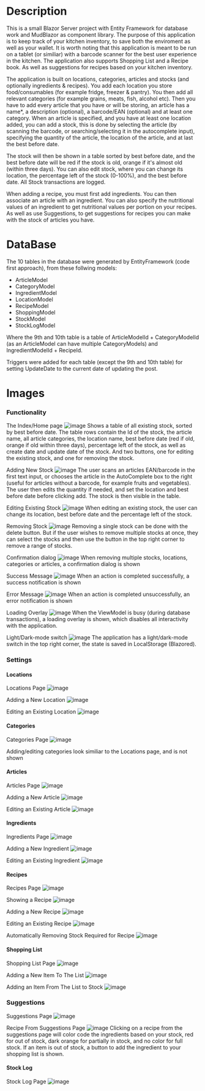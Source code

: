 # Description
This is a small Blazor Server project with Entity Framework for database work and MudBlazor as component library. The purpose of this application is to keep track of your kitchen inventory, to save both the enviroment as well as your wallet. It is worth noting that this application is meant to be run on a tablet (or similiar) with a barcode scanner for the best user experience in the kitchen. The application also supports Shopping List and a Recipe book. As well as suggestions for recipes based on your kitchen inventory.

The application is built on locations, categories, articles and stocks (and optionally ingredients & recipes). You add each location you store food/consumables (for example fridge, freezer & pantry). You then add all relevant categories (for example grains, meats, fish, alcohol etc). Then you have to add every article that you have or will be storing, an article has a name*, a description (optional), a barcode/EAN (optional) and at least one category. 
When an article is specified, and you have at least one location added, you can add a stock, this is done by selecting the article (by scanning the barcode, or searching/selecting it in the autocomplete input), specifying the quantity of the article, the location of the article, and at last the best before date.

The stock will then be shown in a table sorted by best before date, and the best before date will be red if the stock is old, orange if it's almost old (within three days). You can also edit stock, where you can change its location, the percentage left of the stock (0-100%), and the best before date. All Stock transactions are logged.

When adding a recipe, you must first add ingredients. You can then associate an article with an ingredient. You can also specify the nutritional values of an ingredient to get nutritional values per portion on your recipes. As well as use Suggestions, to get suggestions for recipes you can make with the stock of articles you have.


# DataBase
The 10 tables in the database were generated by EntityFramework (code first approach), from these follwing models:
- ArticleModel
- CategoryModel
- IngredientModel
- LocationModel
- RecipeModel
- ShoppingModel
- StockModel
- StockLogModel
  
Where the 9th and 10th table is a table of ArticleModelId + CategoryModelId (as an ArticleModel can have multiple CategoryModels) and IngredientModelId + RecipeId.

Triggers were added for each table (except the 9th and 10th table) for setting UpdateDate to the current date of updating the post.

# Images
### Functionality
The Index/Home page
![image](https://github.com/BillViktor/KitchenStock/assets/126798316/8e66ad41-fbf3-495b-b663-da56c3eccedb)
Shows a table of all existing stock, sorted by best before date. The table rows contain the Id of the stock, the article name, all article categories, the location name, best before date (red if old, orange if old within three days), percentage left of the stock, as well as create date and update date of the stock. And two buttons, one for editing the existing stock, and one for removing the stock.

Adding New Stock
![image](https://github.com/BillViktor/KitchenStock/assets/126798316/d671c233-ed6d-408d-9628-bc9fc1a14182)
The user scans an articles EAN/barcode in the first text input, or chooses the article in the AutoComplete box to the right (useful for articles without a barcode, for example fruits and vegetables). The user then edits the quantity if needed, and set the location and best before date before clicking add. The stock is then visible in the table.

Editing Existing Stock
![image](https://github.com/BillViktor/KitchenStock/assets/126798316/ea93222d-fc56-4431-840e-cb433d7fa9f8)
When editing an existing stock, the user can change its location, best before date and the percentage left of the stock.

Removing Stock
![image](https://github.com/BillViktor/KitchenStock/assets/126798316/63631c4c-3042-4552-8250-d45a5d026186)
Removing a single stock can be done with the delete button. But if the user wishes to remove multiple stocks at once, they can select the stocks and then use the button in the top right corner to remove a range of stocks.

Confirmation dialog
![image](https://github.com/BillViktor/KitchenStock/assets/126798316/3ef32047-a85a-4931-9cd2-9726369e10ab)
When removing multiple stocks, locations, categories or articles, a confirmation dialog is shown

Success Message
![image](https://github.com/BillViktor/KitchenStock/assets/126798316/e4eada29-3cfe-400c-a1c1-dfd98f664713)
When an action is completed successfully, a success notification is shown

Error Message
![image](https://github.com/BillViktor/KitchenStock/assets/126798316/7e6d75af-9b7f-486a-9898-29ee6765478f)
When an action is completed unsuccessfully, an error notification is shown

Loading Overlay
![image](https://github.com/BillViktor/KitchenStock/assets/126798316/ff0e9133-f615-4aeb-8a89-a4b141785511)
When the ViewModel is busy (during database transactions), a loading overlay is shown, which disables all interactivity with the application.

Light/Dark-mode switch
![image](https://github.com/BillViktor/KitchenStock/assets/126798316/dbc522a6-de1d-4c2b-9e26-348505ddf448)
The application has a light/dark-mode switch in the top right corner, the state is saved in LocalStorage (Blazored).

### Settings
#### Locations
Locations Page
![image](https://github.com/BillViktor/KitchenStock/assets/126798316/b62bc0c0-6e19-4768-9b4e-4508882b5fa4)

Adding a New Location
![image](https://github.com/BillViktor/KitchenStock/assets/126798316/5766de3a-556b-44ac-b427-5f88e4a796a7)

Editing an Existing Location
![image](https://github.com/BillViktor/KitchenStock/assets/126798316/28f1a101-f2f5-4dca-bb2e-49b4d699494c)

#### Categories
Categories Page
![image](https://github.com/BillViktor/KitchenStock/assets/126798316/4071f15d-ece9-4e06-a806-71ccbb6e409f)

Adding/editing categories look similiar to the Locations page, and is not shown

#### Articles
Articles Page
![image](https://github.com/BillViktor/KitchenStock/assets/126798316/eefe284f-ba34-4f1f-9093-88f28d5b6eb4)

Adding a New Article
![image](https://github.com/BillViktor/KitchenStock/assets/126798316/817c0570-5f92-43f5-871d-4b2901811029)

Editing an Existing Article
![image](https://github.com/BillViktor/KitchenStock/assets/126798316/aea4db3f-f709-4fbe-b259-4c4a9d83829c)

#### Ingredients
Ingredients Page
![image](https://github.com/BillViktor/KitchenStock/assets/126798316/3759f515-590c-4e6e-bc16-aacdb5abc9ce)

Adding a New Ingredient
![image](https://github.com/BillViktor/KitchenStock/assets/126798316/737ebcdc-ba6b-4803-aea6-bba3bb49caf9)

Editing an Existing Ingredient
![image](https://github.com/BillViktor/KitchenStock/assets/126798316/9e4d8d31-0c8a-45cf-a4ff-1865e57caa6d)

#### Recipes
Recipes Page
![image](https://github.com/BillViktor/KitchenStock/assets/126798316/2251926c-876a-49fe-b06c-c3022eb71989)

Showing a Recipe
![image](https://github.com/BillViktor/KitchenStock/assets/126798316/79d193e4-ef73-4138-ae1e-9d659e991c96)

Adding a New Recipe
![image](https://github.com/BillViktor/KitchenStock/assets/126798316/d03f5f24-ef2b-4b96-9747-66878ebc23ca)

Editing an Existing Recipe
![image](https://github.com/BillViktor/KitchenStock/assets/126798316/a974b143-fcaf-46e9-93e9-2e900faa16e7)

Automatically Removing Stock Required for Recipe
![image](https://github.com/BillViktor/KitchenStock/assets/126798316/d20d4c24-dad9-4e9e-b024-61eba4be8c47)


#### Shopping List
Shopping List Page
![image](https://github.com/BillViktor/KitchenStock/assets/126798316/3ca4afb1-209f-45cd-9887-c55923be2009)

Adding a New Item To The List
![image](https://github.com/BillViktor/KitchenStock/assets/126798316/4f884d8f-840d-4d1c-8d3d-ffd1b43ce589)

Adding an Item From The List to Stock
![image](https://github.com/BillViktor/KitchenStock/assets/126798316/ae334f93-ff27-4125-9788-dce051fc2f1c)

### Suggestions
Suggestions Page
![image](https://github.com/BillViktor/KitchenStock/assets/126798316/9427904d-cbf1-40e8-8d89-3c77a418106c)

Recipe From Suggestions Page
![image](https://github.com/BillViktor/KitchenStock/assets/126798316/dcd0b164-e852-40a9-8c90-964f276242d3)
Clicking on a recipe from the suggestions page will color code the ingredients based on your stock, red for out of stock, dark orange for partially in stock, and no color for full stock. If an item is out of stock, a button to add the ingredient to your shopping list is shown.


#### Stock Log
Stock Log Page
![image](https://github.com/BillViktor/KitchenStock/assets/126798316/b2f5e40d-5b41-45aa-aafb-e4474f3bcdb7)

